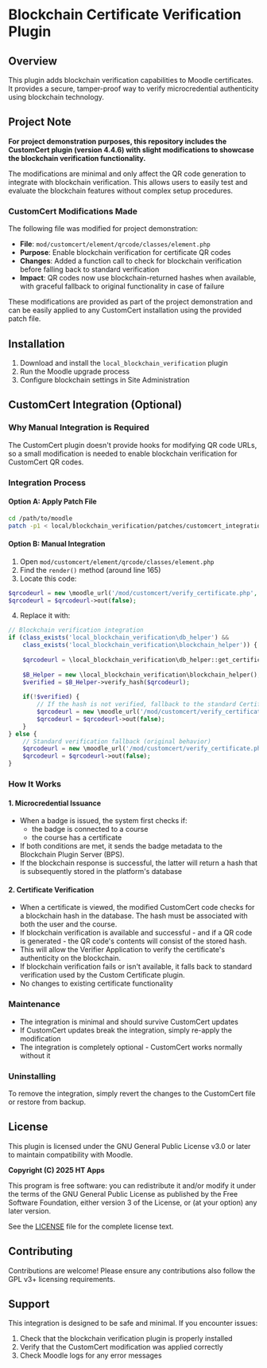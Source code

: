 # Blockchain Certificate Verification Plugin

## Overview
This plugin adds blockchain verification capabilities to Moodle certificates. It provides a secure, tamper-proof way to verify microcredential authenticity using blockchain technology.

## Project Note
**For project demonstration purposes, this repository includes the CustomCert plugin (version 4.4.6) with slight modifications to showcase the blockchain verification functionality.**

The modifications are minimal and only affect the QR code generation to integrate with blockchain verification. This allows users to easily test and evaluate the blockchain features without complex setup procedures.

### CustomCert Modifications Made
The following file was modified for project demonstration:
- **File**: `mod/customcert/element/qrcode/classes/element.php`
- **Purpose**: Enable blockchain verification for certificate QR codes
- **Changes**: Added a function call to check for blockchain verification before falling back to standard verification
- **Impact**: QR codes now use blockchain-returned hashes when available, with graceful fallback to original functionality in case of failure

These modifications are provided as part of the project demonstration and can be easily applied to any CustomCert installation using the provided patch file.

## Installation
1. Download and install the `local_blockchain_verification` plugin
2. Run the Moodle upgrade process
3. Configure blockchain settings in Site Administration


## CustomCert Integration (Optional)
### Why Manual Integration is Required
The CustomCert plugin doesn't provide hooks for modifying QR code URLs, so a small modification is needed to enable blockchain verification for CustomCert QR codes.

### Integration Process

#### Option A: Apply Patch File
```bash
cd /path/to/moodle
patch -p1 < local/blockchain_verification/patches/customcert_integration.patch
```

#### Option B: Manual Integration
1. Open `mod/customcert/element/qrcode/classes/element.php`
2. Find the `render()` method (around line 165)
3. Locate this code:
```php
$qrcodeurl = new \moodle_url('/mod/customcert/verify_certificate.php', $urlparams);
$qrcodeurl = $qrcodeurl->out(false);
```

4. Replace it with:
```php
// Blockchain verification integration
if (class_exists('local_blockchain_verification\db_helper') && 
    class_exists('local_blockchain_verification\blockchain_helper')) {
    
    $qrcodeurl = \local_blockchain_verification\db_helper::get_certificate_hash($user->id, $issue->course);
    
    $B_Helper = new \local_blockchain_verification\blockchain_helper();
    $verified = $B_Helper->verify_hash($qrcodeurl);
        
    if(!$verified) {
        // If the hash is not verified, fallback to the standard Certificate verification URL
        $qrcodeurl = new \moodle_url('/mod/customcert/verify_certificate.php', $urlparams);
        $qrcodeurl = $qrcodeurl->out(false);
    }
} else {
    // Standard verification fallback (original behavior)
    $qrcodeurl = new \moodle_url('/mod/customcert/verify_certificate.php', $urlparams);
    $qrcodeurl = $qrcodeurl->out(false);
}
```

### How It Works

#### 1. Microcredential Issuance
- When a badge is issued, the system first checks if:
    - the badge is connected to a course
    - the course has a certificate
- If both conditions are met, it sends the badge metadata to the Blockchain Plugin Server (BPS).
- If the blockchain response is successful, the latter will return a hash that is subsequently stored in the platform's database

#### 2. Certificate Verification
- When a certificate is viewed, the modified CustomCert code checks for a blockchain hash in the database. The hash must be associated with both the user and the course.
- If blockchain verification is available and successful - and if a QR code is generated - the QR code's contents will consist of the stored hash.
- This will allow the Verifier Application to verify the certificate's authenticity on the blockchain.
- If blockchain verification fails or isn't available, it falls back to standard verification used by the Custom Certificate plugin.
- No changes to existing certificate functionality

### Maintenance
- The integration is minimal and should survive CustomCert updates
- If CustomCert updates break the integration, simply re-apply the modification
- The integration is completely optional - CustomCert works normally without it

### Uninstalling
To remove the integration, simply revert the changes to the CustomCert file or restore from backup.

## License
This plugin is licensed under the GNU General Public License v3.0 or later to maintain compatibility with Moodle.

**Copyright (C) 2025 HT Apps**

This program is free software: you can redistribute it and/or modify it under the terms of the GNU General Public License as published by the Free Software Foundation, either version 3 of the License, or (at your option) any later version.

See the [LICENSE](LICENSE) file for the complete license text.

## Contributing
Contributions are welcome! Please ensure any contributions also follow the GPL v3+ licensing requirements.

## Support
This integration is designed to be safe and minimal. If you encounter issues:
1. Check that the blockchain verification plugin is properly installed
2. Verify that the CustomCert modification was applied correctly  
3. Check Moodle logs for any error messages